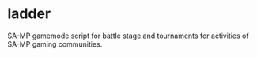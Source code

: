 # ladder
SA-MP gamemode script for battle stage and tournaments for activities of SA-MP gaming communities.

